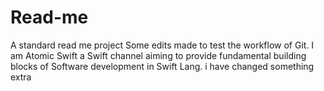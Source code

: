 # Read-me
A standard read me project
Some edits made to test the workflow of Git.
I am Atomic Swift a Swift channel aiming to provide fundamental building blocks of Software development in Swift Lang.
i have changed something extra
